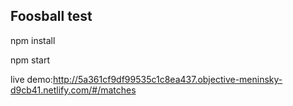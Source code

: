 ## Foosball test

npm install

npm start


live demo:http://5a361cf9df99535c1c8ea437.objective-meninsky-d9cb41.netlify.com/#/matches